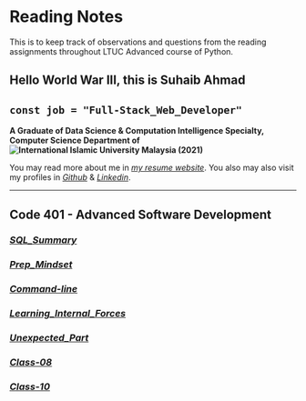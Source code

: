 # Reading Notes

This is to keep track of observations and questions from the reading assignments throughout LTUC Advanced course of Python.

## Hello World War III, this is Suhaib Ahmad

## `const job = "Full-Stack_Web_Developer"`

**A Graduate of Data Science & Computation Intelligence Specialty, Computer Science Department of ![International Islamic University Malaysia (2021)](https://upload.wikimedia.org/wikipedia/commons/f/f7/IIUM_Logo_.svg)**

You may read more about me in *[my resume website](https://suhaib.dev)*. You also may also visit my profiles in *[Github](https://github.com/makkahwi/)* & *[Linkedin](https://www.linkedin.com/in/makkahwi/)*.

---

## Code 401 - Advanced Software Development

### *[SQL_Summary](/SQL/README.md)*

### *[Prep_Mindset](/Prep_Mindset/README.md)*

### *[Command-line](/Command-line/README.md)*

### *[Learning_Internal_Forces](/Learning_Forces/README.md)*

### *[Unexpected_Part](/Unexpected_Part/README.md)*

### *[Class-08](/Class-08/README.md)*

### *[Class-10](/Class-10/README.md)*
